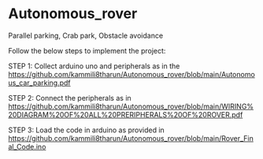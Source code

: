 # Autonomous_rover
Parallel parking, Crab park, Obstacle avoidance

Follow the below steps to implement the project:

STEP 1: Collect arduino uno and peripherals as in the https://github.com/kammili8tharun/Autonomous_rover/blob/main/Autonomous_car_parking.pdf

STEP 2: Connect the peripherals as in https://github.com/kammili8tharun/Autonomous_rover/blob/main/WIRING%20DIAGRAM%20OF%20ALL%20PRERIPHERALS%20OF%20ROVER.pdf

STEP 3: Load the code in arduino as provided in https://github.com/kammili8tharun/Autonomous_rover/blob/main/Rover_Final_Code.ino
